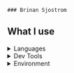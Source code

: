 ```
### Brinan Sjostrom
```
 
## What I use
<details>
<summary>Languages</summary>

+ C/C++
+ Python
+ Bash
+ Ruby
</details>

<details>
<summary>Dev Tools</summary>

+ Vim or Sublime
+ gcc compiler
+ Ranger
</details>

<details>
<summary>Environment</summary>

+ <a href="https://github.com/grimops/dot_files/blob/main/i3wm/config">i3wm config</a>
+ <a href="https://github.com/grimops/dot_files/blob/main/termite/config">Termite config</a>
+ <a href="https://github.com/grimops/dot_files/blob/main/vimrc/vimrc">vimrc</a>
</details>

